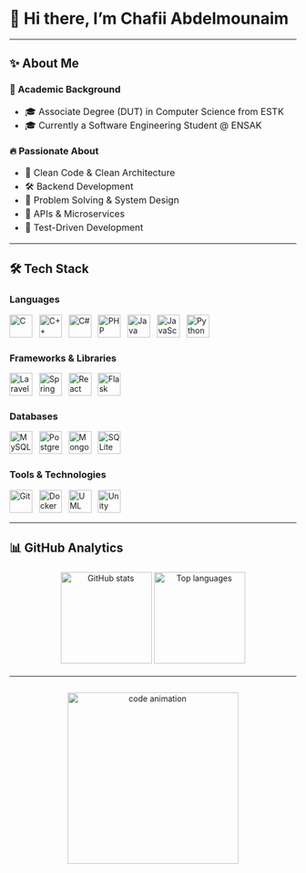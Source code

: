 <h1 align="left">👋 Hi there, I’m Chafii Abdelmounaim</h1>

---

<h2 align="left">✨ About Me</h2>

<h3 align="left">🏫 Academic Background</h3>

<ul align="left" style="font-size:16px; line-height:1.5;">
  <li>🎓 Associate Degree (DUT) in Computer Science from ESTK</li>
  <li>🎓 Currently a Software Engineering Student @ ENSAK</li>
</ul>

<h3 align="left">🔥 Passionate About</h3>

<ul align="left" style="font-size:16px; line-height:1.5;">
  <li>🧼 Clean Code & Clean Architecture</li>
  <li>🛠️ Backend Development</li>
  <li>🧩 Problem Solving & System Design</li>
  <li>🔄 APIs & Microservices</li>
  <li>🧪 Test-Driven Development</li>
</ul>


---

<h2 align="left">🛠️ Tech Stack</h2>

<h3 align="left">Languages</h3>
<p align="left">
  <img src="https://cdn.jsdelivr.net/gh/devicons/devicon/icons/c/c-original.svg" height="40" alt="C" />&nbsp;&nbsp;
  <img src="https://cdn.jsdelivr.net/gh/devicons/devicon/icons/cplusplus/cplusplus-original.svg" height="40" alt="C++" />&nbsp;&nbsp;
  <img src="https://cdn.jsdelivr.net/gh/devicons/devicon/icons/csharp/csharp-original.svg" height="40" alt="C#" />&nbsp;&nbsp;
  <img src="https://cdn.jsdelivr.net/gh/devicons/devicon/icons/php/php-original.svg" height="40" alt="PHP" />&nbsp;&nbsp;
  <img src="https://cdn.jsdelivr.net/gh/devicons/devicon/icons/java/java-original.svg" height="40" alt="Java" />&nbsp;&nbsp;
  <img src="https://cdn.jsdelivr.net/gh/devicons/devicon/icons/javascript/javascript-original.svg" height="40" alt="JavaScript" />&nbsp;&nbsp;
  <img src="https://cdn.jsdelivr.net/gh/devicons/devicon/icons/python/python-original.svg" height="40" alt="Python" />
</p>

<h3 align="left">Frameworks & Libraries</h3>
<p align="left">
  <img src="https://cdn.jsdelivr.net/gh/devicons/devicon@latest/icons/laravel/laravel-original.svg" height="40" alt="Laravel" />&nbsp;&nbsp;
  <img src="https://cdn.jsdelivr.net/gh/devicons/devicon/icons/spring/spring-original.svg" height="40" alt="Spring" />&nbsp;&nbsp;
  <img src="https://cdn.jsdelivr.net/gh/devicons/devicon/icons/react/react-original.svg" height="40" alt="React" />&nbsp;&nbsp;
  <img src="https://cdn.jsdelivr.net/gh/devicons/devicon/icons/flask/flask-original.svg" height="40" alt="Flask" />
</p>

<h3 align="left">Databases</h3>
<p align="left">
  <img src="https://cdn.jsdelivr.net/gh/devicons/devicon/icons/mysql/mysql-original.svg" height="40" alt="MySQL" />&nbsp;&nbsp;
  <img src="https://cdn.jsdelivr.net/gh/devicons/devicon/icons/postgresql/postgresql-original.svg" height="40" alt="PostgreSQL" />&nbsp;&nbsp;
  <img src="https://cdn.jsdelivr.net/gh/devicons/devicon/icons/mongodb/mongodb-original.svg" height="40" alt="MongoDB" />&nbsp;&nbsp;
  <img src="https://cdn.jsdelivr.net/gh/devicons/devicon/icons/sqlite/sqlite-original.svg" height="40" alt="SQLite" />
</p>

<h3 align="left">Tools & Technologies</h3>
<p align="left">
  <img src="https://cdn.jsdelivr.net/gh/devicons/devicon/icons/git/git-original.svg" height="40" alt="Git" />&nbsp;&nbsp;
  <img src="https://cdn.jsdelivr.net/gh/devicons/devicon/icons/docker/docker-original.svg" height="40" alt="Docker" />&nbsp;&nbsp;
  <img src="https://cdn.jsdelivr.net/gh/devicons/devicon@latest/icons/unifiedmodelinglanguage/unifiedmodelinglanguage-original.svg" height="40" alt="UML" />&nbsp;&nbsp;
  <img src="https://cdn.jsdelivr.net/gh/devicons/devicon@latest/icons/unity/unity-original.svg" height="40" alt="Unity" />
</p>

---

<h2 align="left">📊 GitHub Analytics</h2>

<div align="center" style="padding:5px;">
  <img src="https://github-readme-stats.vercel.app/api?username=ChafiiAbdelmounaim&show_icons=true&include_all_commits=true&count_private=true&theme=dracula" height="160" alt="GitHub stats" />
  <img src="https://github-readme-stats.vercel.app/api/top-langs/?username=ChafiiAbdelmounaim&layout=compact&langs_count=5&theme=dracula" height="160" alt="Top languages" />
</div>

---

<!-- Optional animation suggestion -->

<p align="center" style="margin-top: 2em;">
  <img src="https://cdn.dribbble.com/users/458522/screenshots/15432696/media/4a9396a2647b1c4ca0a93226318d8d3b.gif" alt="code animation" width="300" />
</p>
